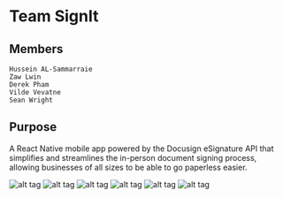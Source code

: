 # Team SignIt



## Members

	Hussein AL-Sammarraie
	Zaw Lwin
	Derek Pham
	Vilde Vevatne
	Sean Wright 

## Purpose

A React Native mobile app powered by the Docusign eSignature API that simplifies and streamlines the in-person document signing process, allowing businesses of all sizes to be able to go paperless easier.

![alt tag](https://github.com/nightangelblade/omnisign/blob/master/iPhone%2067%20%E2%80%93%201.png)
![alt tag](https://github.com/nightangelblade/omnisign/blob/master/iPhone%2067%20%E2%80%93%202.png)
![alt tag](https://github.com/nightangelblade/omnisign/blob/master/iPhone%2067%20%E2%80%93%203.png)
![alt tag](https://github.com/nightangelblade/omnisign/blob/master/iPhone%2067%20%E2%80%93%204.png)
![alt tag](https://github.com/nightangelblade/omnisign/blob/master/iPhone%2067%20%E2%80%93%205.png)
![alt tag](https://github.com/nightangelblade/omnisign/blob/master/iPhone%2067%20%E2%80%93%207.png)
